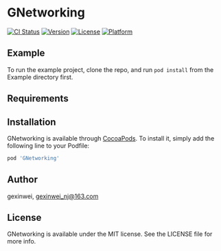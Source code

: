 # GNetworking

[![CI Status](https://img.shields.io/travis/gexinwei/GNetworking.svg?style=flat)](https://travis-ci.org/gexinwei/GNetworking)
[![Version](https://img.shields.io/cocoapods/v/GNetworking.svg?style=flat)](https://cocoapods.org/pods/GNetworking)
[![License](https://img.shields.io/cocoapods/l/GNetworking.svg?style=flat)](https://cocoapods.org/pods/GNetworking)
[![Platform](https://img.shields.io/cocoapods/p/GNetworking.svg?style=flat)](https://cocoapods.org/pods/GNetworking)

## Example

To run the example project, clone the repo, and run `pod install` from the Example directory first.

## Requirements

## Installation

GNetworking is available through [CocoaPods](https://cocoapods.org). To install
it, simply add the following line to your Podfile:

```ruby
pod 'GNetworking'
```

## Author

gexinwei, gexinwei_nj@163.com

## License

GNetworking is available under the MIT license. See the LICENSE file for more info.
